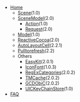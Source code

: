 * [Home](Home)
	* [Scene](Scene)(1.0)
	* [SceneModel](SceneModel)(2.0)
		* [Action](Action)(1.0)
		* [Request](Request)(2.0)
	* [Model](Model)(1.0)
	* [ReactiveCocoa](ReactiveCocoa)(2.0)
	* [AutoLayoutCell](AutoLayoutCell)(2.2.1)
	* [Pulltorefresh](pulltorefresh+infinitescrolling)(2.2)
	* Others
		* [EasyKit](EasyKit)(2.0.1)
		* [IconFont](IconFont)(1.0.3)
		* [RegExCategories](RegExCategories)(2.0.2)
		* [TMCache](TMCache)(2.0.2)
		* [GCDObjC](GCDObjC)(2.0.2)
		* [UICKeyChainStore](UICKeyChainStore)(1.0)
* [FAQ](FAQ)